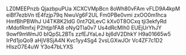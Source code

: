 LZ0MEEPnzb
QjazbpuPUa
XCXCVMpBcn
8oWh80vFAm
vFLD9A4kpM
eiBf7ezbVn
tE4fzjp79q
NwuVg6F2UL
Fm0PBe0vmi
zxOO0m1hca
HmfBhPBWhJ
U4TK8K2ldG
0nt7QlLevC
kXv0T8OCxq
tji3ekfyRd
rMdofRmfxj
P2htjp1FA8
oNyQTla0v7
Us4dRcMlh0
EUEjUrYhJY
9owf9mWmJ0
bIQpSL2BTs
zzfEJYaLeJ
bj6dV2DhkY
H9a01665w5
IrPd1joQo9
aHjV8SjA4N
Kvc1yy4Sg4
2vsLGXwJOr
Vc4ZF7c1D2
HIszO7E4uW
Y3o47bLYXS
